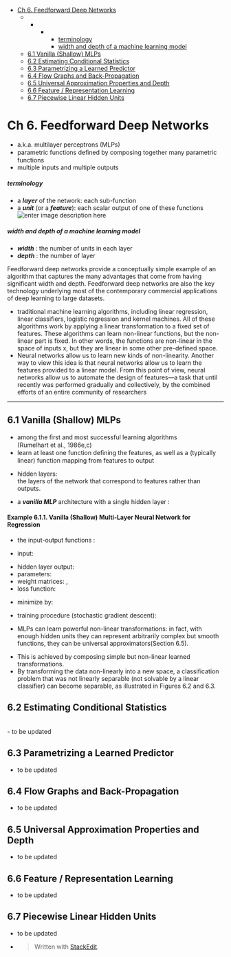 <p><div class="toc">
<ul>
<li><a href="#ch-6-feedforward-deep-networks">Ch 6. Feedforward Deep Networks</a><ul>
<li><ul>
<li><ul>
<li><ul>
<li><a href="#terminology">terminology</a></li>
<li><a href="#width-and-depth-of-a-machine-learning-model">width and depth of a machine learning model</a></li>
</ul>
</li>
</ul>
</li>
</ul>
</li>
<li><a href="#61-vanilla-shallow-mlps">6.1 Vanilla (Shallow) MLPs</a></li>
<li><a href="#62-estimating-conditional-statistics">6.2 Estimating Conditional Statistics</a></li>
<li><a href="#63-parametrizing-a-learned-predictor">6.3 Parametrizing a Learned Predictor</a></li>
<li><a href="#64-flow-graphs-and-back-propagation">6.4 Flow Graphs and Back-Propagation</a></li>
<li><a href="#65-universal-approximation-properties-and-depth">6.5 Universal Approximation Properties and Depth</a></li>
<li><a href="#66-feature-representation-learning">6.6 Feature / Representation Learning</a></li>
<li><a href="#67-piecewise-linear-hidden-units">6.7 Piecewise Linear Hidden Units</a></li>
</ul>
</li>
</ul>
</div>
</p>



<h1 id="ch-6-feedforward-deep-networks">Ch 6. Feedforward Deep Networks</h1>

<ul>
<li>a.k.a.  multilayer perceptrons (MLPs)</li>
<li>parametric functions deﬁned by composing together many parametric functions</li>
<li>multiple inputs and multiple outputs</li>
</ul>



<h5 id="terminology">terminology</h5>

<ul>
<li>a <strong><em>layer</em></strong> of the network: each sub-function</li>
<li>a <strong><em>unit</em></strong> (or a <strong><em>feature</em></strong>): each scalar output of one of these functions <br>
<img src="https://upload.wikimedia.org/wikipedia/en/5/54/Feed_forward_neural_net.gif" alt="enter image description here" title=""></li>
</ul>

<h5 id="width-and-depth-of-a-machine-learning-model">width and depth of a machine learning model</h5>

<ul>
<li><strong><em>width</em></strong> : the number of units in each layer</li>
<li><strong><em>depth</em></strong> : the number of layer</li>
</ul>

<p>Feedforward deep networks provide a conceptually simple example of an algorithm that captures the many advantages that come from having significant width and depth. Feedforward deep networks are also the key technology underlying most of the contemporary commercial applications of deep learning to large datasets.</p>

<ul>
<li>traditional machine learning algorithms, including linear regression, linear classifiers, logistic regression and kernel machines. All of these algorithms work by applying a linear transformation to a fixed set of features. These algorithms can learn non-linear functions, but the non-linear part is fixed. In other words, the functions are non-linear in the space of inputs x, but they are linear in some other pre-defined space.</li>
<li>Neural networks allow us to learn new kinds of non-linearity. Another way to view this idea is that neural networks allow us to learn the features provided to a linear model. From this point of view, neural networks allow us to automate the design of features—a task that until recently was performed gradually and collectively, by the combined efforts of an entire community of researchers</li>
</ul>

<hr>



<h2 id="61-vanilla-shallow-mlps">6.1 Vanilla (Shallow) MLPs</h2>

<ul>
<li>among the ﬁrst and most successful learning algorithms <br>
(Rumelhart et al., 1986e,c)</li>
<li>learn at least one function deﬁning the features, as well as a (typically linear) function mapping from features to output</li>
<li><p>hidden layers:  <br>
the layers of the network that correspond to features rather than outputs.</p></li>
<li><p>a <strong><em>vanilla MLP</em></strong> architecture with a single hidden layer :</p></li>
</ul>



<h4 id="example-611-vanilla-shallow-multi-layer-neural-network-for-regression">Example 6.1.1. Vanilla (Shallow) Multi-Layer Neural Network for Regression</h4>

<ul>
<li><p>the input-output functions : <br>
<script type="math/tex; mode=display" id="MathJax-Element-578">
{ f }_{ \theta  }(x)= b+Vsigmoid(c+Wx)\\ where\\ sigmoid(a) = 1/(1+{ e }^{ -a })
\\
</script></p></li>
<li><p>input: <script type="math/tex" id="MathJax-Element-579">x\in { \Re  }^{ { n }_{ i } }</script></p></li>
<li>hidden layer output: <script type="math/tex" id="MathJax-Element-580">h =sigmoid(c+Wx)</script></li>
<li>parameters: <script type="math/tex" id="MathJax-Element-581">\theta =(b,c,V,W)</script></li>
<li>weight matrices: <script type="math/tex" id="MathJax-Element-582">V\in { \Re  }^{ { n }_{ o }\times { n }_{ h } }</script> , <script type="math/tex" id="MathJax-Element-583">W\in { \Re  }^{ { n }_{ h }\times { n }_{ i } }</script></li>
<li>loss function: <script type="math/tex" id="MathJax-Element-584">L(\hat { y } -y)= { \left\| \hat { y } -y \right\|  }^{ 2 }</script></li>
<li><p>minimize by: <br>
<script type="math/tex; mode=display" id="MathJax-Element-585">
 J(\theta )=\lambda { \left\| \omega  \right\|  }^{ 2 }+\frac { 1 }{ n } \sum _{ l=1 }^{ n }{ { \left\| { y }^{ (t) }-(b+Vsigmoid(c+W{ x }^{ (t) })) \right\|  }^{ 2 } } 
 </script></p></li>
<li><p>training procedure (stochastic gradient descent): <br>
<script type="math/tex; mode=display" id="MathJax-Element-586">
\omega \quad \leftarrow \quad \omega \quad -\epsilon \left( 2\lambda +{ \nabla  }_{ \omega  }L({ f }_{ \theta  }({ x }^{ (t) },{ y }^{ (t) }) \right) \\ \beta \quad \leftarrow \quad \beta \quad -\epsilon { \nabla  }_{ \beta  }L\left( { f }_{ \theta  }({ x }^{ (t) }),{ y }^{ (t) } \right) 
 </script></p></li>
<li><p>MLPs can learn powerful non-linear transformations: in fact, with enough hidden units they can represent arbitrarily complex but smooth functions, they can be universal approximators(Section 6.5). </p></li>
<li>This is achieved by composing simple but non-linear learned transformations.</li>
<li>By transforming the data non-linearly into a new space, a classification problem that was not linearly separable (not solvable by a linear classifier) can become separable, as illustrated in Figures 6.2 and 6.3.</li>
</ul>

<h2 id="62-estimating-conditional-statistics">6.2 Estimating Conditional Statistics</h2>

<p><script type="math/tex; mode=display" id="MathJax-Element-126">
E_{ p(x,y) }\left[ { \left\| y-f(x) \right\|  }^{ 2 } \right] =E_{ p(x,y) }\left[ y|x \right] 
</script> <br>
- to be updated</p>

<h2 id="63-parametrizing-a-learned-predictor">6.3 Parametrizing a Learned Predictor</h2>

<ul>
<li>to be updated</li>
</ul>

<h2 id="64-flow-graphs-and-back-propagation">6.4 Flow Graphs and Back-Propagation</h2>

<ul>
<li>to be updated</li>
</ul>

<h2 id="65-universal-approximation-properties-and-depth">6.5 Universal Approximation Properties and Depth</h2>

<ul>
<li>to be updated</li>
</ul>

<h2 id="66-feature-representation-learning">6.6 Feature / Representation Learning</h2>

<ul>
<li>to be updated</li>
</ul>

<h2 id="67-piecewise-linear-hidden-units">6.7 Piecewise Linear Hidden Units</h2>

<ul>
<li><p>to be updated</p></li>
<li><blockquote>
  <p>Written with <a href="https://stackedit.io/">StackEdit</a>.</p>
</blockquote></li>
</ul>